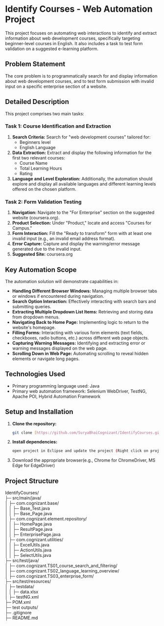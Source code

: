 # Identify Courses - Web Automation Project

This project focuses on automating web interactions to identify and extract information about web development courses, specifically targeting beginner-level courses in English. It also includes a task to test form validation on a suggested e-learning platform.

## Problem Statement

The core problem is to programmatically search for and display information about web development courses, and to test form submission with invalid input on a specific enterprise section of a website.

## Detailed Description

This project comprises two main tasks:

### Task 1: Course Identification and Extraction

1.  **Search Criteria:** Search for "web development courses" tailored for:
    * Beginners level
    * English Language
2.  **Data Extraction:** Extract and display the following information for the first two relevant courses:
    * Course Name
    * Total Learning Hours
    * Rating
3.  **Language and Level Exploration:** Additionally, the automation should explore and display all available languages and different learning levels offered on the chosen platform.

### Task 2: Form Validation Testing

1.  **Navigation:** Navigate to the "For Enterprise" section on the suggested website (coursera.org).
2.  **Product Selection:** Under "Product," locate and access "Courses for Campus."
3.  **Form Interaction:** Fill the "Ready to transform" form with at least one invalid input (e.g., an invalid email address format).
4.  **Error Capture:** Capture and display the warning/error message generated due to the invalid input.
5.  **Suggested Site:** coursera.org

## Key Automation Scope

The automation solution will demonstrate capabilities in:

* **Handling Different Browser Windows:** Managing multiple browser tabs or windows if encountered during navigation.
* **Search Option Interaction:** Effectively interacting with search bars and submitting queries.
* **Extracting Multiple Dropdown List Items:** Retrieving and storing data from dropdown menus.
* **Navigating Back to Home Page:** Implementing logic to return to the website's homepage.
* **Filling Forms:** Interacting with various form elements (text fields, checkboxes, radio buttons, etc.) across different web page objects.
* **Capturing Warning Messages:** Identifying and extracting error or warning messages displayed on the web page.
* **Scrolling Down in Web Page:** Automating scrolling to reveal hidden elements or navigate long pages.

## Technologies Used

* Primary programming language used: Java
* Primary web automation framework: Selenium WebDriver, TestNG, Apache POI, Hybrid Automation Framework 

## Setup and Installation

1.  **Clone the repository:**
    ```bash
    git clone [https://github.com/SuryaBhaiCognizant/IdentifyCourses.git](https://github.com/SuryaBhaiCognizant/IdentifyCourses.git)
    ```
2.  **Install dependencies:**
    ```bash
    open project in Eclipse and update the project (Right click on project folder > Maven > Update Project)
    ```
3.  Download the appropriate browser(e.g., Chrome for ChromeDriver, MS Edge for EdgeDriver)



## Project Structure

IdentifyCourses/  
├─ src/main/java/  
│  ├─ com.cognizant.base/  
│  │  ├─ Base_Test.java  
│  │  ├─ Base_Page.java  
│  ├─ com.cognizant.element.repository/  
│  │  ├─ HomePage.java  
│  │  ├─ ResultPage.java  
│  │  ├─ EnterprisePage.java  
│  ├─ com.cognizant.utilities/  
│  │  ├─ ExcelUtils.java  
│  │  ├─ ActionUtils.java  
│  │  ├─ SelectUtils.java  
├─ src/test/java/  
│  ├─ com.cognizant.TS01_course_search_and_filtering/  
│  ├─ com.cognizant.TS02_language_learning_overview/  
│  ├─ com.cognizant.TS03_enterprise_form/  
├─ src/test/resources/  
│  ├─ testdata/  
│  │  ├─ data.xlsx  
│  ├─ testNG.xml  
├─ POM.xml  
├─ test outputs/  
├─ .gitignore  
├─ README.md  